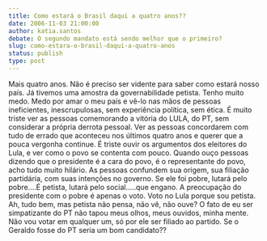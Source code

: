 ```yaml
---
title: Como estará o Brasil daqui a quatro anos??
date: 2006-11-03 21:00:00
author: katia.santos
debate: O segundo mandato está sendo melhor que o primeiro?
slug: como-estara-o-brasil-daqui-a-quatro-anos
status: publish 
type: post
---
```


Mais quatro anos. Não é preciso ser vidente para saber como estará nosso país. Já tivemos uma amostra da governabilidade petista. Tenho muito medo. Medo por amar o meu país e vê-lo nas mãos de pessoas ineficientes, inescrupulosas, sem experiência política, sem ética. É muito triste ver as pessoas comemorando a vitória do LULA, do PT, sem considerar a própria derrota pessoal. Ver as pessoas concordarem com tudo de errado que aconteceu nos últimos quatro anos e querer que a pouca vergonha continue. É triste ouvir os argumentos dos eleitores do Lula, e ver como o povo se contenta com pouco. Quando ouço pessoas dizendo que o presidente é a cara do povo, é o representante do povo, acho tudo muito hilário. As pessoas confundem sua origem, sua filiação partidária, com suas intenções no governo. Se ele foi pobre, lutará pelo pobre....É petista, lutará pelo social.....que engano. A preocupação do presidente com o pobre é apenas o voto. Voto no Lula porque sou petista. Ah, tudo bem, mas petista não pensa, não vê, não ouve? O fato de eu ser simpatizante do PT não tapou meus olhos, meus ouvidos, minha mente. Não vou votar em qualquer um, só por ele ser filiado ao partido. Se o Geraldo fosse do PT seria um bom candidato??
